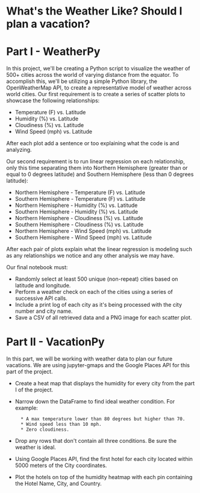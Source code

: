# What's the Weather Like? Should I plan a vacation?


# Part I - WeatherPy

In this project, we'll be creating a Python script to visualize the weather of 500+ cities across the world of varying distance from the equator. To accomplish this, we'll be utilizing a simple Python library, the OpenWeatherMap API,  to create a representative model of weather across world cities.
Our first requirement is to create a series of scatter plots to showcase the following relationships:

* Temperature (F) vs. Latitude
* Humidity (%) vs. Latitude
* Cloudiness (%) vs. Latitude
* Wind Speed (mph) vs. Latitude

After each plot add a sentence or too explaining what the code is and analyzing.

Our second requirement is to run linear regression on each relationship, only this time separating them into Northern Hemisphere (greater than or equal to 0 degrees latitude) and Southern Hemisphere (less than 0 degrees latitude):

* Northern Hemisphere - Temperature (F) vs. Latitude
* Southern Hemisphere - Temperature (F) vs. Latitude
* Northern Hemisphere - Humidity (%) vs. Latitude
* Southern Hemisphere - Humidity (%) vs. Latitude
* Northern Hemisphere - Cloudiness (%) vs. Latitude
* Southern Hemisphere - Cloudiness (%) vs. Latitude
* Northern Hemisphere - Wind Speed (mph) vs. Latitude
* Southern Hemisphere - Wind Speed (mph) vs. Latitude

After each pair of plots explain what the linear regression is modeling such as any relationships we notice and any other analysis we may have.

Our final notebook must:

* Randomly select at least 500 unique (non-repeat) cities based on latitude and longitude.
* Perform a weather check on each of the cities using a series of successive API calls.
* Include a print log of each city as it's being processed with the city number and city name.
* Save a CSV of all retrieved data and a PNG image for each scatter plot.



# Part II - VacationPy

In this part, we will be working with weather data to plan our future vacations. We are using jupyter-gmaps and the Google Places API for this part of the project.

* Create a heat map that displays the humidity for every city from the part I of the project.
* Narrow down the DataFrame to find ideal weather condition. For example:

        * A max temperature lower than 80 degrees but higher than 70.
        * Wind speed less than 10 mph.
        * Zero cloudiness.
        
* Drop any rows that don't contain all three conditions. Be sure the weather is ideal.
* Using Google Places API, find the first hotel for each city located within 5000 meters of the City coordinates.
* Plot the hotels on top of the humidity heatmap with each pin containing the Hotel Name, City, and Country.

